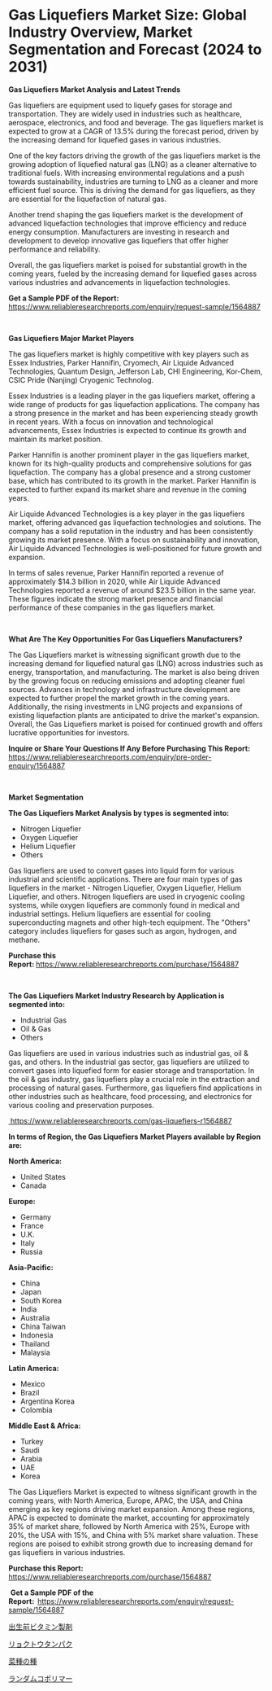 <p><h1>Gas Liquefiers Market Size: Global Industry Overview, Market Segmentation and Forecast (2024 to 2031)</h1></p><p><strong>Gas Liquefiers Market Analysis and Latest Trends</strong></p>
<p><p>Gas liquefiers are equipment used to liquefy gases for storage and transportation. They are widely used in industries such as healthcare, aerospace, electronics, and food and beverage. The gas liquefiers market is expected to grow at a CAGR of 13.5% during the forecast period, driven by the increasing demand for liquefied gases in various industries.</p><p>One of the key factors driving the growth of the gas liquefiers market is the growing adoption of liquefied natural gas (LNG) as a cleaner alternative to traditional fuels. With increasing environmental regulations and a push towards sustainability, industries are turning to LNG as a cleaner and more efficient fuel source. This is driving the demand for gas liquefiers, as they are essential for the liquefaction of natural gas.</p><p>Another trend shaping the gas liquefiers market is the development of advanced liquefaction technologies that improve efficiency and reduce energy consumption. Manufacturers are investing in research and development to develop innovative gas liquefiers that offer higher performance and reliability.</p><p>Overall, the gas liquefiers market is poised for substantial growth in the coming years, fueled by the increasing demand for liquefied gases across various industries and advancements in liquefaction technologies.</p></p>
<p><strong>Get a Sample PDF of the Report:&nbsp;</strong> <a href="https://www.reliableresearchreports.com/enquiry/request-sample/1564887">https://www.reliableresearchreports.com/enquiry/request-sample/1564887</a></p>
<p>&nbsp;</p>
<p><strong>Gas Liquefiers Major Market Players</strong></p>
<p><p>The gas liquefiers market is highly competitive with key players such as Essex Industries, Parker Hannifin, Cryomech, Air Liquide Advanced Technologies, Quantum Design, Jefferson Lab, CHI Engineering, Kor-Chem, CSIC Pride (Nanjing) Cryogenic Technolog.</p><p>Essex Industries is a leading player in the gas liquefiers market, offering a wide range of products for gas liquefaction applications. The company has a strong presence in the market and has been experiencing steady growth in recent years. With a focus on innovation and technological advancements, Essex Industries is expected to continue its growth and maintain its market position.</p><p>Parker Hannifin is another prominent player in the gas liquefiers market, known for its high-quality products and comprehensive solutions for gas liquefaction. The company has a global presence and a strong customer base, which has contributed to its growth in the market. Parker Hannifin is expected to further expand its market share and revenue in the coming years.</p><p>Air Liquide Advanced Technologies is a key player in the gas liquefiers market, offering advanced gas liquefaction technologies and solutions. The company has a solid reputation in the industry and has been consistently growing its market presence. With a focus on sustainability and innovation, Air Liquide Advanced Technologies is well-positioned for future growth and expansion.</p><p>In terms of sales revenue, Parker Hannifin reported a revenue of approximately $14.3 billion in 2020, while Air Liquide Advanced Technologies reported a revenue of around $23.5 billion in the same year. These figures indicate the strong market presence and financial performance of these companies in the gas liquefiers market.</p></p>
<p>&nbsp;</p>
<p><strong>What Are The Key Opportunities For Gas Liquefiers Manufacturers?</strong></p>
<p><p>The Gas Liquefiers market is witnessing significant growth due to the increasing demand for liquefied natural gas (LNG) across industries such as energy, transportation, and manufacturing. The market is also being driven by the growing focus on reducing emissions and adopting cleaner fuel sources. Advances in technology and infrastructure development are expected to further propel the market growth in the coming years. Additionally, the rising investments in LNG projects and expansions of existing liquefaction plants are anticipated to drive the market's expansion. Overall, the Gas Liquefiers market is poised for continued growth and offers lucrative opportunities for investors.</p></p>
<p><strong>Inquire or Share Your Questions If Any Before Purchasing This Report:</strong> <a href="https://www.reliableresearchreports.com/enquiry/pre-order-enquiry/1564887">https://www.reliableresearchreports.com/enquiry/pre-order-enquiry/1564887</a></p>
<p>&nbsp;</p>
<p><strong>Market Segmentation</strong></p>
<p><strong>The Gas Liquefiers Market Analysis by types is segmented into:</strong></p>
<p><ul><li>Nitrogen Liquefier</li><li>Oxygen Liquefier</li><li>Helium Liquefier</li><li>Others</li></ul></p>
<p><p>Gas liquefiers are used to convert gases into liquid form for various industrial and scientific applications. There are four main types of gas liquefiers in the market - Nitrogen Liquefier, Oxygen Liquefier, Helium Liquefier, and others. Nitrogen liquefiers are used in cryogenic cooling systems, while oxygen liquefiers are commonly found in medical and industrial settings. Helium liquefiers are essential for cooling superconducting magnets and other high-tech equipment. The "Others" category includes liquefiers for gases such as argon, hydrogen, and methane.</p></p>
<p><strong>Purchase this Report:&nbsp;</strong><a href="https://www.reliableresearchreports.com/purchase/1564887">https://www.reliableresearchreports.com/purchase/1564887</a></p>
<p>&nbsp;</p>
<p><strong>The Gas Liquefiers Market Industry Research by Application is segmented into:</strong></p>
<p><ul><li>Industrial Gas</li><li>Oil & Gas</li><li>Others</li></ul></p>
<p><p>Gas liquefiers are used in various industries such as industrial gas, oil & gas, and others. In the industrial gas sector, gas liquefiers are utilized to convert gases into liquefied form for easier storage and transportation. In the oil & gas industry, gas liquefiers play a crucial role in the extraction and processing of natural gases. Furthermore, gas liquefiers find applications in other industries such as healthcare, food processing, and electronics for various cooling and preservation purposes.</p></p>
<p><a href="https://www.reliableresearchreports.com/gas-liquefiers-r1564887">&nbsp;https://www.reliableresearchreports.com/gas-liquefiers-r1564887</a></p>
<p><strong>In terms of Region, the Gas Liquefiers Market Players available by Region are:</strong></p>
<p>
    <p> <strong> North America: </strong>
        <ul>
            <li>United States</li>
            <li>Canada</li>
        </ul>
        </p> 
    <p> <strong> Europe: </strong>
        <ul>
            <li>Germany</li>
            <li>France</li>
            <li>U.K.</li>
            <li>Italy</li>
            <li>Russia</li>
        </ul>
        </p> 
    <p> <strong> Asia-Pacific: </strong>
        <ul>
            <li>China</li>
            <li>Japan</li>
            <li>South Korea</li>
            <li>India</li>
            <li>Australia</li>
            <li>China Taiwan</li>
            <li>Indonesia</li>
            <li>Thailand</li>
            <li>Malaysia</li>
        </ul>
        </p> 
    <p> <strong> Latin America: </strong>
        <ul>
            <li>Mexico</li>
            <li>Brazil</li>
            <li>Argentina Korea</li>
            <li>Colombia</li>
        </ul>
        </p> 
    <p> <strong> Middle East & Africa: </strong>
        <ul>
            <li>Turkey</li>
            <li>Saudi</li>
            <li>Arabia</li>
            <li>UAE</li>
            <li>Korea</li>
        </ul>
    </p>
    </p>
<p><p>The Gas Liquefiers Market is expected to witness significant growth in the coming years, with North America, Europe, APAC, the USA, and China emerging as key regions driving market expansion. Among these regions, APAC is expected to dominate the market, accounting for approximately 35% of market share, followed by North America with 25%, Europe with 20%, the USA with 15%, and China with 5% market share valuation. These regions are poised to exhibit strong growth due to increasing demand for gas liquefiers in various industries.</p></p>
<p><strong>Purchase this Report: </strong><a href="https://www.reliableresearchreports.com/purchase/1564887">https://www.reliableresearchreports.com/purchase/1564887</a></p>
<p>&nbsp;<strong>Get a Sample PDF of the Report:&nbsp;&nbsp;</strong><a href="https://www.reliableresearchreports.com/enquiry/request-sample/1564887">https://www.reliableresearchreports.com/enquiry/request-sample/1564887</a></p>
<p><strong></strong></p>
<p><p><a href="https://medium.com/@bonniehoppe1/%E5%87%BA%E7%94%9F%E5%89%8D%E3%81%AE%E3%83%93%E3%82%BF%E3%83%9F%E3%83%B3%E8%A3%BD%E5%89%A4%E5%B8%82%E5%A0%B4%E3%81%AE%E6%8C%87%E6%A8%99%E3%82%92%E8%A7%A3%E8%AA%AD%E3%81%99%E3%82%8B-%E5%B8%82%E5%A0%B4%E3%82%B7%E3%82%A7%E3%82%A2-%E3%83%88%E3%83%AC%E3%83%B3%E3%83%89-%E6%88%90%E9%95%B7%E3%83%91%E3%82%BF%E3%83%BC%E3%83%B3-d6f9ed440086">出生前ビタミン製剤</a></p><p><a href="https://medium.com/@trevawiszk20231/%E3%83%A0%E3%83%B3%E3%82%B0%E8%B1%86%E3%81%AE%E3%83%97%E3%83%AD%E3%83%86%E3%82%A4%E3%83%B3%E5%B8%82%E5%A0%B4%E3%81%AE%E8%A6%8F%E6%A8%A1-%E5%B8%82%E5%A0%B4%E3%81%AE%E8%A6%8B%E9%80%9A%E3%81%97%E3%81%A8%E5%B8%82%E5%A0%B4%E4%BA%88%E6%B8%AC-2024%E5%B9%B4%E3%81%8B%E3%82%892031%E5%B9%B4%E3%81%BE%E3%81%A7-4c3fd7c1402e">リョクトウタンパク</a></p><p><a href="https://github.com/alyle7648/Market-Research-Report-List-1/blob/main/277988339182.md">菜種の種</a></p><p><a href="https://github.com/SantosDicki04/Market-Research-Report-List-1/blob/main/406547239181.md">ランダムコポリマー</a></p></p>